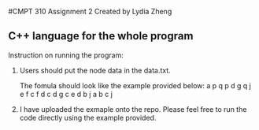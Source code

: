 #CMPT 310 Assignment 2
Created by Lydia Zheng


C++ language for the whole program
-------------------------------------------------------------------------------------------------------------

Instruction on running the program:

1. Users should put the node data in the data.txt.

	The fomula should look like the example provided below:
		a
		p
		q p
		d
		g q j
		e f
		c f d
		c d g
		c e d
		b j
		a b c
		j

2. I have uploaded the exmaple onto the repo. Please feel free to run the code directly using the example provided.

